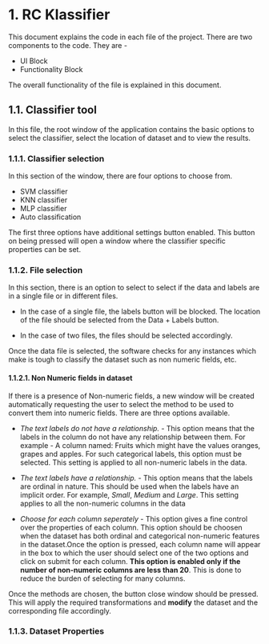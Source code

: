 # 1. RC Klassifier

This document explains the code in each file of the project. There are two components to the code. They are -

* UI Block
* Functionality Block

The overall functionality of the file is explained in this document.

## 1.1. Classifier tool

In this file, the root window of the application contains the basic options to select the classifier, select the location of dataset and to view the results. 

### 1.1.1. Classifier selection

In this section of the window, there are four options to choose from. 

* SVM classifier
* KNN classifier
* MLP classifier
* Auto classification

The first three options have additional settings button enabled. This button on being pressed will open a window where the classifier specific properties can be set.

### 1.1.2. File selection

In this section, there is an option to select to select if the data and labels are in a single file or in different files. 

* In the case of a single file, the labels button will be blocked. The location of the file should be selected from the Data + Labels button.

* In the case of two files, the files should be selected accordingly.

Once the data file is selected, the software checks for any instances which make is tough to classify the dataset such as non numeric fields, etc. 

#### 1.1.2.1. Non Numeric fields in dataset

If there is a presence of Non-numeric fields, a new window will be created automatically requesting the user to select the method to be used to convert them into numeric fields. There are three options available.

* _The text labels do not have a relationship._ - This option means that the labels in the column do not have any relationship between them. For example - A column named: Fruits which might have the values oranges, grapes and apples. For such categorical labels, this option must be selected. This setting is applied to all non-numeric labels in the data.

* _The text labels have a relationship._ - This option means that the labels are ordinal in nature. This should be used when the labels have an implicit order. For example, _Small_, _Medium_ and _Large_. This setting applies to all the non-numeric columns in the data

* _Choose for each column seperately_ - This option gives a fine control over the properties of each column. This option should be choosen when the dataset has both ordinal and categorical non-numeric features in the dataset.Once the option is pressed, each column name will appear in the box to which the user should select one of the two options and click on submit for each column. __This option is enabled only if the number of non-numeric columns are less than 20__. This is done to reduce the burden of selecting for many columns.

Once the methods are chosen, the button close window should be pressed. This will apply the required transformations and __modify__ the dataset and the corresponding file accordingly.

### 1.1.3. Dataset Properties

